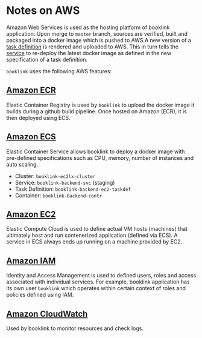 # Notes on AWS
Amazon Web Services is used as the hosting platform of booklink application. Upon merge to `master` branch, sources 
are verified, built and packaged into a docker image which is pushed to AWS.A new version of a [task definition](https://docs.aws.amazon.com/AmazonECS/latest/developerguide/task_definitions.html) is rendered and uploaded to AWS. This in turn tells the [service](https://docs.aws.amazon.com/AWSCloudFormation/latest/UserGuide/aws-resource-ecs-service.html) to re-deploy the latest docker image as defined in the new specification of a task definition.

`booklink` uses the following AWS features: 

## [Amazon ECR](https://aws.amazon.com/ecr/)
Elastic Container Registry is used by `booklink` to upload the docker image it builds during a github build pipeline. Once hosted on Amazon (ECR), it is then deployed using ECS.

## [Amazon ECS](https://aws.amazon.com/ecs/)
Elastic Container Service allows booklink to deploy a docker image with pre-defined specifications such as CPU, memory, number of instances and auto scaling.

* Cluster: `booklink-ec2lx-cluster`
* Service: `booklink-backend-svc` (staging)
* Task Definition: `booklink-backend-ec2-taskdef`
* Container: `booklink-backend-contr`

## [Amazon EC2](https://aws.amazon.com/ec2/)
Elastic Compute Cloud is used to define actual VM hosts (machines) that ultimately host and run contenerized application (defined via ECS). A service in ECS always ends up running on a machine provided by EC2.

## [Amazon IAM](https://aws.amazon.com/iam/)
Identity and Access Management is used to defined users, roles and access associated with individual services. For example, booklink application has its own user `booklink` which operates within certain context of roles and policies defined using IAM.

## [Amazon CloudWatch](https://aws.amazon.com/cloudwatch/)
Used by booklink to monitor resources and check logs.

